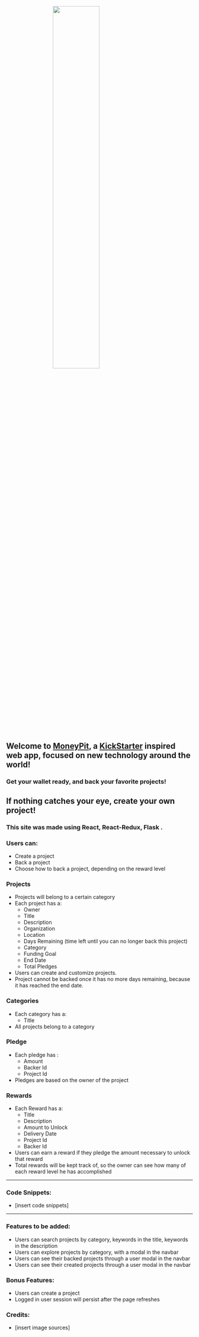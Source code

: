 <img src=https://imgur.com/C2152HI style="display: flex; width: 50%; margin: auto" /> 

## Welcome to [MoneyPit](), a [KickStarter](https://www.kickstarter.com/) inspired web app, focused on new technology around the world!

### Get your wallet ready, and back your favorite projects!
## If nothing catches your eye, create your own project!

### This site was made using React, React-Redux, Flask .

### Users can:
* Create a project
* Back a project
* Choose how to back a project, depending on the reward level

### Projects
* Projects will belong to a certain category
* Each project has a:
    * Owner
    * Title
    * Description
    * Organization
    * Location
    * Days Remaining (time left until you can no longer back this project)
    * Category
    * Funding Goal
    * End Date
    * Total Pledges
* Users can create and customize projects.
* Project cannot be backed once it has no more days remaining, because it has reached the end date.
    
### Categories
* Each category has a:
    * Title
* All projects belong to a category

### Pledge
* Each pledge has :
    * Amount
    * Backer Id
    * Project Id
* Pledges are based on the owner of the project

    
### Rewards
* Each Reward has a:
    * Title
    * Description
    * Amount to Unlock
    * Delivery Date
    * Project Id
    * Backer Id
* Users can earn a reward if they pledge the amount necessary to unlock that reward
* Total rewards will be kept track of, so the owner can see how many of each reward level he has accomplished

---

### Code Snippets:
* [insert code snippets]

---

### Features to be added:
* Users can search projects by category, keywords in the title, keywords in the description
* Users can explore projects by category, with a modal in the navbar
* Users can see their backed projects through a user modal in the navbar
* Users can see their created projects through a user modal in the navbar

### Bonus Features:
* Users can create a project
* Logged in user session will persist after the page refreshes


### Credits:
* [insert image sources]

